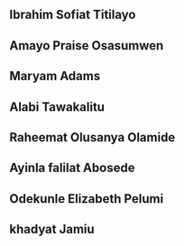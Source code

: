 ## Ibrahim Sofiat Titilayo
## Amayo Praise Osasumwen
## Maryam Adams
## Alabi Tawakalitu
## Raheemat Olusanya Olamide
## Ayinla falilat Abosede
## Odekunle Elizabeth Pelumi
## khadyat Jamiu
